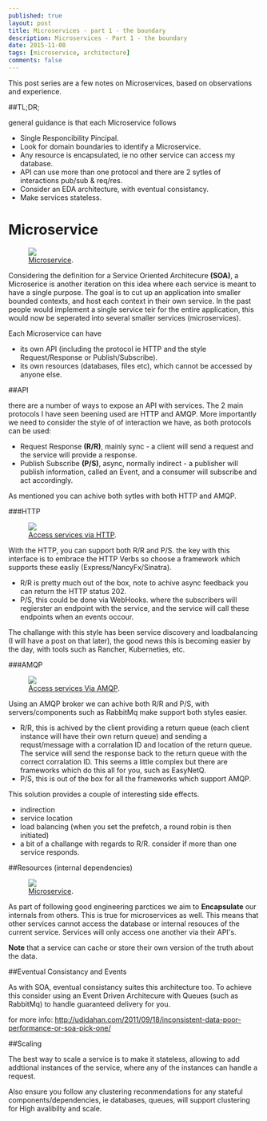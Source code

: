 ```yaml
---
published: true
layout: post
title: Microservices - part 1 - the boundary
description: Microservices - Part 1 - the boundary
date: 2015-11-08
tags: [microservice, architecture]
comments: false
---
```


This post series are a few notes on Microservices, based on observations and experience.

##TL;DR;

general guidance is that each Microservice follows

- Single Responcibility Pincipal.
- Look for domain boundaries to identify a Microservice.
- Any resource is encapsulated, ie no other service can access my database.
- API can use more than one protocol and there are 2 sytles of interactions pub/sub & req/res.
- Consider an EDA architecture, with eventual consistancy.
- Make services stateless.

# Microservice

<figure>
	<a href="http://dbones.github.io/images/posts/2015/microservices/service-boundary.JPG"><img src="http://dbones.github.io/images/posts/2015/microservices/service-boundary.JPG"></img></a>
	<figcaption><a href="http://dbones.github.io/images/posts/2015/microservices/service-boundary.JPG" title="Microserive">Microservice</a>.</figcaption>
</figure>


Considering the definition for a Service Oriented Architecure **(SOA)**, a Microserice is another iteration on this idea where each service is meant to have a single purpose. The goal is to cut up an application into smaller bounded contexts, and host each context in their own service. In the past people would implement a single service teir for the entire application, this would now be seperated into several smaller services (microservices).

Each Microservice can have

- its own API (including the protocol ie HTTP and the style Request/Response or Publish/Subscribe).
- its own resources (databases, files etc), which cannot be accessed by anyone else.


##API

there are a number of ways to expose an API with services. The 2 main protocols I have seen beening used are HTTP and AMQP. More importantly we need to consider the style of of interaction we have, as both protocols can be used:

- Request Response **(R/R)**, mainly sync - a client will send a request and the service will provide a response.
- Publish Subscribe **(P/S)**, async, normally indirect - a publisher will publish information, called an Event, and a consumer will subscribe and act accordingly.

As mentioned you can achive both sytles with both HTTP and AMQP.

###HTTP

<figure>
	<a href="http://dbones.github.io/images/posts/2015/microservices/service-http.JPG"><img src="http://dbones.github.io/images/posts/2015/microservices/service-http.JPG"></img></a>
	<figcaption><a href="http://dbones.github.io/images/posts/2015/microservices/service-http.JPG" title="Microserive">Access services via HTTP</a>.</figcaption>
</figure>

With the HTTP, you can support both R/R and P/S. the key with this interface is to embrace the HTTP Verbs so choose a framework which supports these easliy (Express/NancyFx/Sinatra).

- R/R is pretty much out of the box, note to achive async feedback you can return the HTTP status 202.
- P/S, this could be done via WebHooks. where the subscribers will regierster an endpoint with the service, and the service will call these endpoints when an events occour.

The challange with this style has been service discovery and loadbalancing (I will have a post on that later), the good news this is becoming easier by the day, with tools such as Rancher, Kuberneties, etc.

###AMQP

<figure>
	<a href="http://dbones.github.io/images/posts/2015/microservices/service-amqp.JPG"><img src="http://dbones.github.io/images/posts/2015/microservices/service-amqp.JPG"></img></a>
	<figcaption><a href="http://dbones.github.io/images/posts/2015/microservices/service-amqp.JPG" title="Microserive">Access services Via AMQP</a>.</figcaption>
</figure>

Using an AMQP broker we can achive both R/R and P/S, with servers/components such as RabbitMq make support both styles easier.

- R/R, this is achived by the client providing a return queue (each client instance will have their own return queue) and sending a requst/message with a corralation ID and location of the return queue. The service will send the response back to the return queue with the correct corralation ID. This seems a little complex but there are frameworks which do this all for you, such as EasyNetQ. 
- P/S, this is out of the box for all the frameworks which support AMQP.

This solution provides a couple of interesting side effects.

- indirection
- service location
- load balancing (when you set the prefetch, a round robin is then initiated)
- a bit of a challange with regards to R/R. consider if more than one service responds.

##Resources (internal dependencies)

<figure>
	<a href="http://dbones.github.io/images/posts/2015/microservices/service-boundary-donot access-others.JPG"><img src="http://dbones.github.io/images/posts/2015/microservices/service-boundary-donot access-others.JPG"></img></a>
	<figcaption><a href="http://dbones.github.io/images/posts/2015/microservices/service-boundary-donot access-others.JPG" title="Encapsulte resources">Microservice</a>.</figcaption>
</figure>

As part of following good engineering parctices we aim to **Encapsulate** our internals from others. This is true for microservices as well. This means that other services cannot access the database or internal resouces of the current service. Services will only access one another via their API's. 

**Note** that a service can cache or store their own version of the truth about the data.

##Eventual Consistancy and Events

As with SOA, eventual consistancy suites this architecture too. To achieve this consider using an Event Driven Architecure with Queues (such as RabbitMq) to handle guaranteed delivery for you.

for more info: http://udidahan.com/2011/09/18/inconsistent-data-poor-performance-or-soa-pick-one/

##Scaling

The best way to scale a service is to make it stateless, allowing to add addtional instances of the service, where any of the instances can handle a request.

Also ensure you follow any clustering reconmendations for any stateful components/dependencies, ie databases, queues, will support clustering for High avalibilty and scale.